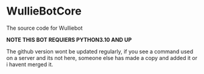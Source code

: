 # WullieBotCore
The source code for Wulliebot


**NOTE THIS BOT REQUIERS PYTHON3.10 AND UP**


The github version wont be updated regularly, if you see a command used on a server and its not here, someone else has made a copy and added it or i havent merged it.
